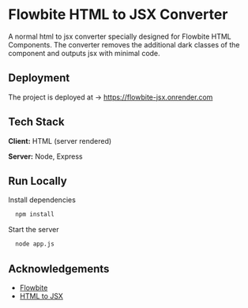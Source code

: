 
# Flowbite HTML to JSX Converter

A normal html to jsx converter specially designed for Flowbite HTML Components. The converter removes the additional dark classes of the component and outputs jsx with minimal code.

## Deployment

The project is deployed at → https://flowbite-jsx.onrender.com


## Tech Stack

**Client:** HTML (server rendered)

**Server:** Node, Express


## Run Locally

Install dependencies

```bash
  npm install
```

Start the server

```bash
  node app.js
```


## Acknowledgements

 - [Flowbite](https://flowbite.com)
 - [HTML to JSX](https://www.npmjs.com/package/htmltojsx)
